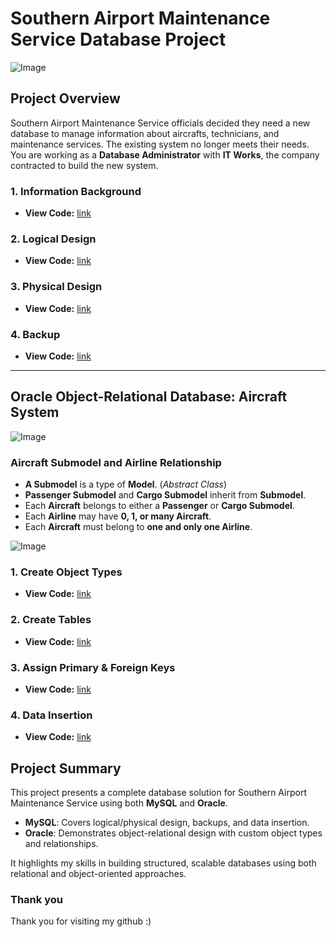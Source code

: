 # **Southern Airport Maintenance Service Database Project**
![Image](https://github.com/user-attachments/assets/598fa6ce-f6e5-41dc-87b6-0d19b829cbe4)

## **Project Overview**
Southern Airport Maintenance Service officials decided they need a new database to manage information about aircrafts, technicians, and maintenance services. The existing system no longer meets their needs.  
You are working as a **Database Administrator** with **IT Works**, the company contracted to build the new system.

### 1. Information Background

 - **View Code:** [link](https://github.com/ChungmanPARK12/MySQL/tree/766ec6c6c98b89e48fe452c28619d0918198e6b7/MySQL/Information)

### 2. Logical Design

 - **View Code:** [link](https://github.com/ChungmanPARK12/MySQL/tree/766ec6c6c98b89e48fe452c28619d0918198e6b7/MySQL/LogicalDesign)

### 3. Physical Design

 - **View Code:** [link](https://github.com/ChungmanPARK12/MySQL/tree/766ec6c6c98b89e48fe452c28619d0918198e6b7/MySQL/PhysicalDesign)

### 4. Backup

 - **View Code:** [link](https://github.com/ChungmanPARK12/MySQL/tree/766ec6c6c98b89e48fe452c28619d0918198e6b7/MySQL/Backup)

---

## **Oracle Object-Relational Database: Aircraft System**
![Image](https://github.com/user-attachments/assets/4d8b5591-226a-45a5-b87e-ddf7c0456086)

### **Aircraft Submodel and Airline Relationship**
- **A Submodel** is a type of **Model**. (_Abstract Class_)
- **Passenger Submodel** and **Cargo Submodel** inherit from **Submodel**.
- Each **Aircraft** belongs to either a **Passenger** or **Cargo Submodel**.
- Each **Airline** may have **0, 1, or many Aircraft**.
- Each **Aircraft** must belong to **one and only one Airline**.

![Image](https://github.com/user-attachments/assets/6c9b7ab2-7d17-4f6d-b869-a412fcdda905)

### 1. Create Object Types

 - **View Code:** [link](https://github.com/ChungmanPARK12/MySQL/tree/766ec6c6c98b89e48fe452c28619d0918198e6b7/Oracle/CreateObject)

### 2. Create Tables

 - **View Code:** [link](https://github.com/ChungmanPARK12/MySQL/tree/766ec6c6c98b89e48fe452c28619d0918198e6b7/Oracle/CreateTable)

### 3. Assign Primary & Foreign Keys

 - **View Code:** [link](https://github.com/ChungmanPARK12/MySQL/tree/766ec6c6c98b89e48fe452c28619d0918198e6b7/Oracle/AssignKey)

### 4. Data Insertion

 - **View Code:** [link](https://github.com/ChungmanPARK12/MySQL/tree/766ec6c6c98b89e48fe452c28619d0918198e6b7/Oracle/InsertData)
 
## **Project Summary**

This project presents a complete database solution for Southern Airport Maintenance Service using both **MySQL** and **Oracle**.

- **MySQL**: Covers logical/physical design, backups, and data insertion.
- **Oracle**: Demonstrates object-relational design with custom object types and relationships.

It highlights my skills in building structured, scalable databases using both relational and object-oriented approaches.

### Thank you
Thank you for visiting my github :)